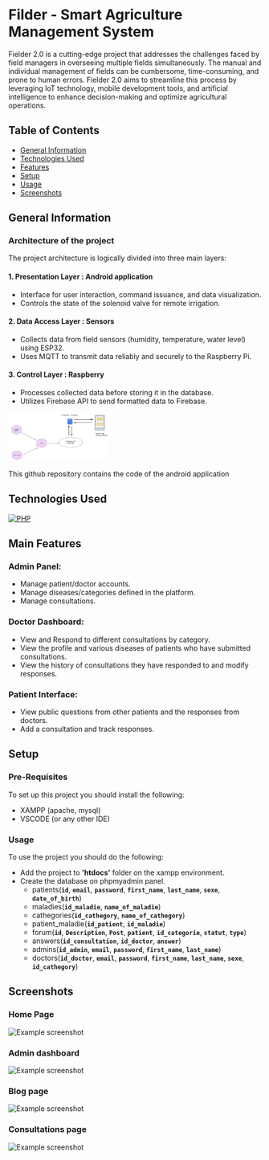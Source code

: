 # Filder - Smart Agriculture Management System
Fielder 2.0 is a cutting-edge project that addresses the challenges faced by field managers in overseeing multiple fields simultaneously. The manual and individual management of fields can be cumbersome, time-consuming, and prone to human errors. Fielder 2.0 aims to streamline this process by leveraging IoT technology, mobile development tools, and artificial intelligence to enhance decision-making and optimize agricultural operations.

## Table of Contents
* [General Information](#general-information)
* [Technologies Used](#technologies-used)
* [Features](#features)
* [Setup](#setup)
* [Usage](#usage)
* [Screenshots](#screenshots)


## General Information
### Architecture of the project
The project architecture is logically divided into three main layers:
#### 1. Presentation Layer : Android application
- Interface for user interaction, command issuance, and data visualization.
- Controls the state of the solenoid valve for remote irrigation.
#### 2. Data Access Layer : Sensors
- Collects data from field sensors (humidity, temperature, water level) using ESP32.
- Uses MQTT to transmit data reliably and securely to the Raspberry Pi.
#### 3. Control Layer : Raspberry
- Processes collected data before storing it in the database.
- Utilizes Firebase API to send formatted data to Firebase.

<img src="Screenshots/arch.png" width="200px">

This github repository contains the code of the android application

## Technologies Used
[![PHP](https://skillicons.dev/icons?i=php,html,css,js,mysql)](https://skillicons.dev)



## Main Features
### Admin Panel:
- Manage patient/doctor accounts.
- Manage diseases/categories defined in the platform.
- Manage consultations.

### Doctor Dashboard:
- View and Respond to different consultations by category.
- View the profile and various diseases of patients who have submitted consultations.
- View the history of consultations they have responded to and modify responses.

### Patient Interface:
- View public questions from other patients and the responses from doctors.
- Add a consultation and track responses.


## Setup
### Pre-Requisites
To set up this project you should install the following:
- XAMPP (apache, mysql)
- VSCODE (or any other IDE)

### Usage
To use the project you should do the following:
- Add the project to **'htdocs'** folder on the xampp environment.
- Create the database on phpmyadmin panel.
  * patients(**`id`**, **`email`**, **`password`**, **`first_name`**, **`last_name`**, **`sexe`**, **`date_of_birth`**)
  * maladies(**`id_maladie`**, **`name_of_maladie`**)
  * cathegories(**`id_cathegory`**, **`name_of_cathegory`**)
  * patient_maladie(**`id_patient`**, **`id_maladie`**)
  * forum(**`id`**, **`Description`**, **`Post`**, **`patient`**, **`id_categorie`**, **`statut`**, **`type`**)
  * answers(**`id_consultation`**, **`id_doctor`**, **`answer`**)
  * admins(**`id_admin`**, **`email`**, **`password`**, **`first_name`**, **`last_name`**)
  * doctors(**`id_doctor`**, **`email`**, **`password`**, **`first_name`**, **`last_name`**, **`sexe`**, **`id_cathegory`**)

## Screenshots
### Home Page
![Example screenshot](Screenshots/home.png)
### Admin dashboard 
![Example screenshot](Screenshots/Dashboard.png)
### Blog page
![Example screenshot](Screenshots/Blog.png)
### Consultations page
![Example screenshot](Screenshots/consultations.png)
